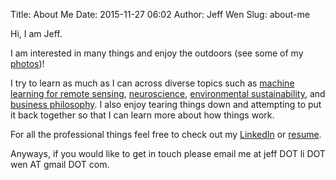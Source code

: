 Title: About Me
Date: 2015-11-27 06:02
Author: Jeff Wen
Slug: about-me

Hi, I am Jeff.

I am interested in many things and enjoy the outdoors (see some of my [photos](/pages/photography.html))!

I try to learn as much as I can across diverse topics such as [machine learning for remote sensing](http://science.sciencemag.org/content/353/6301/790), [neuroscience](http://www.normandoidge.com/?page_id=1259), [environmental sustainability](http://repository.upenn.edu/mes_capstones/62/), and [business philosophy](https://www.patagonia.com/us/patagonia.go?assetid=2388). I also enjoy tearing things down and attempting to put it back together so that I can learn more about how things work.

For all the professional things feel free to check out my [LinkedIn](https://www.linkedin.com/in/wenjeff) or [resume](/html/jeff_resume_2017.html).

Anyways, if you would like to get in touch please email me at jeff DOT li DOT wen AT gmail DOT com.


